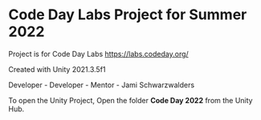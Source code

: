 # Code Day Labs Project for Summer 2022

Project is for Code Day Labs https://labs.codeday.org/

Created with Unity 2021.3.5f1

Developer - 
Developer - 
Mentor - Jami Schwarzwalders

To open the Unity Project, Open the folder **Code Day 2022** from the Unity Hub.